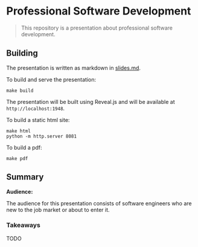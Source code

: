 # Professional Software Development

> This repository is a presentation about professional software development.

## Building

The presentation is written as markdown in [slides.md](slides.md).

To build and serve the presentation:

    make build

The presentation will be built using Reveal.js and will be available at `http://localhost:1948`.

To build a static html site:

    make html
    python -m http.server 8081

To build a pdf:

    make pdf

## Summary

**Audience:**

The audience for this presentation consists of software engineers who are new to the job market or about to enter it.

### Takeaways

TODO

